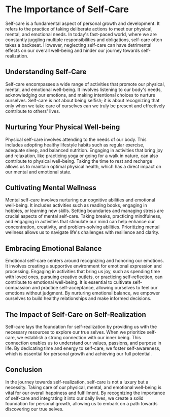The Importance of Self-Care
====================================

Self-care is a fundamental aspect of personal growth and development. It refers to the practice of taking deliberate actions to meet our physical, mental, and emotional needs. In today's fast-paced world, where we are constantly juggling multiple responsibilities and obligations, self-care often takes a backseat. However, neglecting self-care can have detrimental effects on our overall well-being and hinder our journey towards self-realization.

Understanding Self-Care
-----------------------

Self-care encompasses a wide range of activities that promote our physical, mental, and emotional well-being. It involves listening to our body's needs, acknowledging our emotions, and making intentional choices to nurture ourselves. Self-care is not about being selfish; it is about recognizing that only when we take care of ourselves can we truly be present and effectively contribute to others' lives.

Nurturing Your Physical Well-being
----------------------------------

Physical self-care involves attending to the needs of our body. This includes adopting healthy lifestyle habits such as regular exercise, adequate sleep, and balanced nutrition. Engaging in activities that bring joy and relaxation, like practicing yoga or going for a walk in nature, can also contribute to physical well-being. Taking the time to rest and recharge allows us to maintain optimal physical health, which has a direct impact on our mental and emotional state.

Cultivating Mental Wellness
---------------------------

Mental self-care involves nurturing our cognitive abilities and emotional well-being. It includes activities such as reading books, engaging in hobbies, or learning new skills. Setting boundaries and managing stress are crucial aspects of mental self-care. Taking breaks, practicing mindfulness, and engaging in activities that stimulate our mind can help enhance our concentration, creativity, and problem-solving abilities. Prioritizing mental wellness allows us to navigate life's challenges with resilience and clarity.

Embracing Emotional Balance
---------------------------

Emotional self-care centers around recognizing and honoring our emotions. It involves creating a supportive environment for emotional expression and processing. Engaging in activities that bring us joy, such as spending time with loved ones, pursuing creative outlets, or practicing self-reflection, can contribute to emotional well-being. It is essential to cultivate self-compassion and practice self-acceptance, allowing ourselves to feel our emotions without judgment. By nurturing emotional balance, we empower ourselves to build healthy relationships and make informed decisions.

The Impact of Self-Care on Self-Realization
-------------------------------------------

Self-care lays the foundation for self-realization by providing us with the necessary resources to explore our true selves. When we prioritize self-care, we establish a strong connection with our inner being. This connection enables us to understand our values, passions, and purpose in life. By dedicating time and energy to self-care, we foster self-awareness, which is essential for personal growth and achieving our full potential.

Conclusion
----------

In the journey towards self-realization, self-care is not a luxury but a necessity. Taking care of our physical, mental, and emotional well-being is vital for our overall happiness and fulfillment. By recognizing the importance of self-care and integrating it into our daily lives, we create a solid foundation for personal growth, allowing us to embark on a path towards discovering our true selves.
